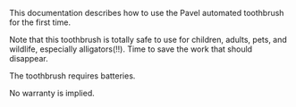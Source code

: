 This documentation describes how to use the Pavel automated toothbrush for the first time.

Note that this toothbrush is totally safe to use for children, adults, pets, and wildlife, especially alligators(!!).
Time to save the work that should disappear.

The toothbrush requires batteries.

No warranty is implied.